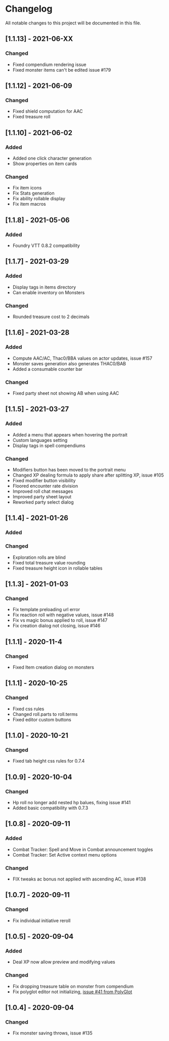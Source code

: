 # Changelog
All notable changes to this project will be documented in this file.

## [1.1.13] - 2021-06-XX
### Changed
- Fixed compendium rendering issue
- Fixed monster items can't be edited issue #179

## [1.1.12] - 2021-06-09
### Changed
- Fixed shield computation for AAC
- Fixed treasure roll

## [1.1.10] - 2021-06-02
### Added
- Added one click character generation
- Show properties on item cards
### Changed
- Fix item icons
- Fix Stats generation
- Fix ability rollable display
- Fix item macros


## [1.1.8] - 2021-05-06
### Added
- Foundry VTT 0.8.2 compatibility

## [1.1.7] - 2021-03-29
### Added
- Display tags in items directory
- Can enable inventory on Monsters
### Changed
- Rounded treasure cost to 2 decimals


## [1.1.6] - 2021-03-28
### Added
- Compute AAC/AC, Thac0/BBA values on actor updates, issue #157
- Monster saves generation also generates THAC0/BAB
- Added a consumable counter bar
### Changed
- Fixed party sheet not showing AB when using AAC

## [1.1.5] - 2021-03-27
### Added
- Added a menu that appears when hovering the portrait
- Custom languages setting
- Display tags in spell compendiums
### Changed
- Modifiers button has been moved to the portrait menu
- Changed XP dealing formula to apply share after splitting XP, issue #105
- Fixed modifier button visibility
- Floored encounter rate division
- Improved roll chat messages
- Improved party sheet layout
- Reworked party select dialog

## [1.1.4] - 2021-01-26
### Added
### Changed
- Exploration rolls are blind
- Fixed total treasure value rounding
- Fixed treasure height icon in rollable tables

## [1.1.3] - 2021-01-03
### Changed
- Fix template preloading url error
- Fix reaction roll with negative values, issue #148
- Fix vs magic bonus applied to roll, issue #147
- Fix creation dialog not closing, issue #146

## [1.1.1] - 2020-11-4
### Changed
- Fixed Item creation dialog on monsters

## [1.1.1] - 2020-10-25
### Changed
- Fixed css rules
- Changed roll.parts to roll.terms
- Fixed editor custom buttons

## [1.1.0] - 2020-10-21
### Changed
- Fixed tab height css rules for 0.7.4

## [1.0.9] - 2020-10-04
### Changed
- Hp roll no longer add nested hp balues, fixing issue #141
- Added basic compatibility with 0.7.3

## [1.0.8] - 2020-09-11
### Added
- Combat Tracker: Spell and Move in Combat announcement toggles
- Combat Tracker: Set Active context menu options
### Changed
- FIX tweaks ac bonus not applied with ascending AC, issue #138

## [1.0.7] - 2020-09-11
### Changed
- Fix individual initiative reroll

## [1.0.5] - 2020-09-04
### Added
- Deal XP now allow preview and modifying values
### Changed
- Fix dropping treasure table on monster from compendium
- Fix polyglot editor not initializing, [issue #41 from PolyGlot](https://github.com/kakaroto/fvtt-module-polyglot/issues/41#issuecomment-686964145)

## [1.0.4] - 2020-09-04
### Changed
- Fix monster saving throws, issue #135
